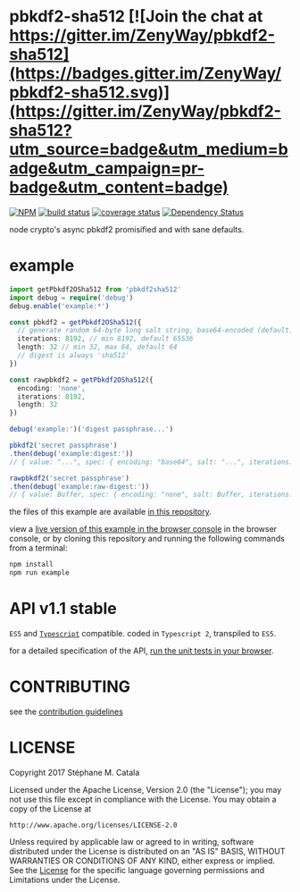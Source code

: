 # pbkdf2-sha512 [![Join the chat at https://gitter.im/ZenyWay/pbkdf2-sha512](https://badges.gitter.im/ZenyWay/pbkdf2-sha512.svg)](https://gitter.im/ZenyWay/pbkdf2-sha512?utm_source=badge&utm_medium=badge&utm_campaign=pr-badge&utm_content=badge)
[![NPM](https://nodei.co/npm/pbkdf2sha512.png?compact=true)](https://nodei.co/npm/pbkdf2sha512/)
[![build status](https://travis-ci.org/ZenyWay/pbkdf2-sha512.svg?branch=master)](https://travis-ci.org/ZenyWay/pbkdf2-sha512)
[![coverage status](https://coveralls.io/repos/github/ZenyWay/pbkdf2-sha512/badge.svg?branch=master)](https://coveralls.io/github/ZenyWay/pbkdf2-sha512)
[![Dependency Status](https://gemnasium.com/badges/github.com/ZenyWay/pbkdf2-sha512.svg)](https://gemnasium.com/github.com/ZenyWay/pbkdf2-sha512)

node crypto's async pbkdf2 promisified and with sane defaults.

# <a name="example"></a> example
```ts
import getPbkdf2OSha512 from 'pbkdf2sha512'
import debug = require('debug')
debug.enable('example:*')

const pbkdf2 = getPbkdf2OSha512({
  // generate random 64-byte long salt string, base64-encoded (default)
  iterations: 8192, // min 8192, default 65536
  length: 32 // min 32, max 64, default 64
  // digest is always 'sha512'
})

const rawpbkdf2 = getPbkdf2OSha512({
  encoding: 'none',
  iterations: 8192,
  length: 32
})

debug('example:')('digest passphrase...')

pbkdf2('secret passphrase')
.then(debug('example:digest:'))
// { value: "...", spec: { encoding: "base64", salt: "...", iterations: 16384, length: 64, hmac: "sha512" }}

rawpbkdf2('secret passphrase')
.then(debug('example:raw-digest:'))
// { value: Buffer, spec: { encoding: "none", salt: Buffer, iterations: 8192, length: 32, hmac: "sha512" }}
```
the files of this example are available [in this repository](./spec/example).

view a [live version of this example in the browser console](https://cdn.rawgit.com/ZenyWay/pbkdf2-sha512/v1.1.0/spec/example/index.html)
in the browser console,
or by cloning this repository and running the following commands from a terminal:
```bash
npm install
npm run example
```

# <a name="api"></a> API v1.1 stable
`ES5` and [`Typescript`](http://www.typescriptlang.org/) compatible.
coded in `Typescript 2`, transpiled to `ES5`.

for a detailed specification of the API,
[run the unit tests in your browser](https://cdn.rawgit.com/ZenyWay/pbkdf2-sha512/v1.1.0/spec/web/index.html).

# <a name="contributing"></a> CONTRIBUTING
see the [contribution guidelines](./CONTRIBUTING.md)

# <a name="license"></a> LICENSE
Copyright 2017 Stéphane M. Catala

Licensed under the Apache License, Version 2.0 (the "License");
you may not use this file except in compliance with the License.
You may obtain a copy of the License at

    http://www.apache.org/licenses/LICENSE-2.0

Unless required by applicable law or agreed to in writing, software
distributed under the License is distributed on an "AS IS" BASIS,
WITHOUT WARRANTIES OR CONDITIONS OF ANY KIND, either express or implied.
See the [License](./LICENSE) for the specific language governing permissions and
Limitations under the License.
